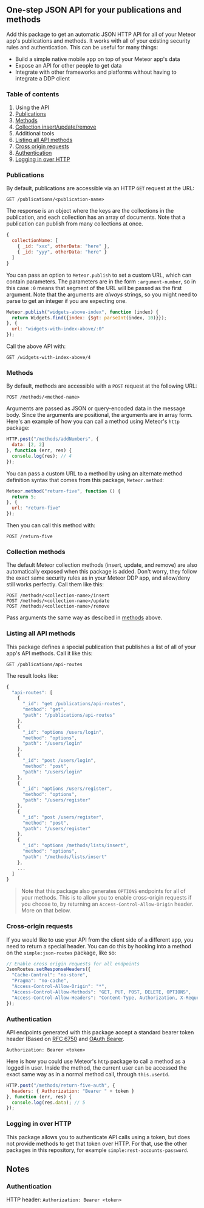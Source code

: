## One-step JSON API for your publications and methods

Add this package to get an automatic JSON HTTP API for all of your Meteor app's publications and methods. It works with all of your existing security rules and authentication. This can be useful for many things:

- Build a simple native mobile app on top of your Meteor app's data
- Expose an API for other people to get data
- Integrate with other frameworks and platforms without having to integrate a DDP client

### Table of contents

1. Using the API
  1. [Publications](#publications)
  2. [Methods](#methods)
  3. [Collection insert/update/remove](#collectionmethods)
2. Additional tools
  1. [Listing all API methods](#listingallapimethods)
  2. [Cross origin requests](#cross-originrequests)
  3. [Authentication](#authentication)
  4. [Logging in over HTTP](#logginginoverhttp)

### Publications

By default, publications are accessible via an HTTP `GET` request at the URL:

```http
GET /publications/<publication-name>
```

The response is an object where the keys are the collections in the publication, and each collection has an array of documents. Note that a publication can publish from many collections at once.

```js
{
  collectionName: [
    { _id: "xxx", otherData: "here" },
    { _id: "yyy", otherData: "here" }
  ]
}
```

You can pass an option to `Meteor.publish` to set a custom URL, which can contain parameters. The parameters are in the form `:argument-number`, so in this case `:0` means that segment of the URL will be passed as the first argument. Note that the arguments are _always_ strings, so you might need to parse to get an integer if you are expecting one.

```js
Meteor.publish("widgets-above-index", function (index) {
  return Widgets.find({index: {$gt: parseInt(index, 10)}});
}, {
  url: "widgets-with-index-above/:0"
});
```

Call the above API with:

```http
GET /widgets-with-index-above/4
```

### Methods

By default, methods are accessible with a `POST` request at the following URL:

```http
POST /methods/<method-name>
```

Arguments are passed as JSON or query-encoded data in the message body. Since the arguments are positional, the arguments are in array form. Here's an example of how you can call a method using Meteor's `http` package:

```js
HTTP.post("/methods/addNumbers", {
  data: [2, 2]
}, function (err, res) {
  console.log(res); // 4
});
```

You can pass a custom URL to a method by using an alternate method definition syntax that comes from this package, `Meteor.method`:

```js
Meteor.method("return-five", function () {
  return 5;
}, {
  url: "return-five"
});
```

Then you can call this method with:

```http
POST /return-five
```

### Collection methods

The default Meteor collection methods (insert, update, and remove) are also automatically exposed when this package is added. 
Don't worry, they follow the exact same security rules as in your Meteor DDP app, and allow/deny still works perfectly. Call them like this:

```http
POST /methods/<collection-name>/insert
POST /methods/<collection-name>/update
POST /methods/<collection-name>/remove
```

Pass arguments the same way as descibed in [methods](#methods) above.

### Listing all API methods

This package defines a special publication that publishes a list of all of your app's API methods. Call it like this:

```http
GET /publications/api-routes
```

The result looks like:

```js
{
  "api-routes": [
    {
      "_id": "get /publications/api-routes",
      "method": "get",
      "path": "/publications/api-routes"
    },
    {
      "_id": "options /users/login",
      "method": "options",
      "path": "/users/login"
    },
    {
      "_id": "post /users/login",
      "method": "post",
      "path": "/users/login"
    },
    {
      "_id": "options /users/register",
      "method": "options",
      "path": "/users/register"
    },
    {
      "_id": "post /users/register",
      "method": "post",
      "path": "/users/register"
    },
    {
      "_id": "options /methods/lists/insert",
      "method": "options",
      "path": "/methods/lists/insert"
    },
    ...
  ]
}
```

> Note that this package also generates `OPTIONS` endpoints for all of your methods. This is to allow you to enable cross-origin requests if you choose to, by returning an `Access-Control-Allow-Origin` header. More on that below. 

### Cross-origin requests

If you would like to use your API from the client side of a different app, you need to return a special header. You can do this by hooking into a method on the `simple:json-routes` package, like so:

```js
// Enable cross origin requests for all endpoints
JsonRoutes.setResponseHeaders({
  "Cache-Control": "no-store",
  "Pragma": "no-cache",
  "Access-Control-Allow-Origin": "*",
  "Access-Control-Allow-Methods": "GET, PUT, POST, DELETE, OPTIONS",
  "Access-Control-Allow-Headers": "Content-Type, Authorization, X-Requested-With"
});
```

### Authentication

API endpoints generated with this package accept a standard bearer token header (Based on [RFC 6750](http://tools.ietf.org/html/rfc6750#section-2.1) and [OAuth Bearer](http://self-issued.info/docs/draft-ietf-oauth-v2-bearer.html#authz-header).

```http
Authorization: Bearer <token>
```

Here is how you could use Meteor's `http` package to call a method as a logged in user. Inside the method, the current user can be accessed the exact same way as in a normal method call, through `this.userId`.

```js
HTTP.post("/methods/return-five-auth", {
  headers: { Authorization: "Bearer " + token }
}, function (err, res) {
  console.log(res.data); // 5
});
```

### Logging in over HTTP

This package allows you to authenticate API calls using a token, but does not provide methods to get that token over HTTP. For that, use the other packages in this repository, for example `simple:rest-accounts-password`.

## Notes

### Authentication



HTTP header: `Authorization: Bearer <token>`
